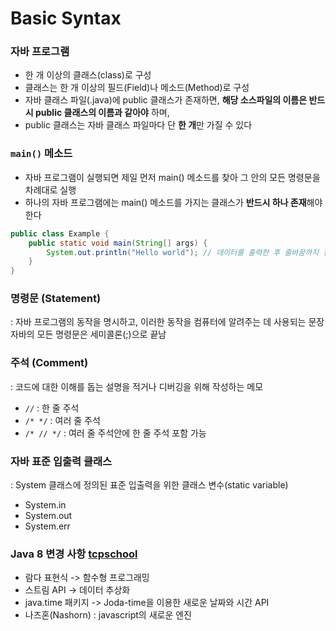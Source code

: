 # Basic Syntax

### 자바 프로그램
- 한 개 이상의 클래스(class)로 구성
- 클래스는 한 개 이상의 필드(Field)나 메소드(Method)로 구성
- 자바 클래스 파일(.java)에 public 클래스가 존재하면, **해당 소스파일의 이름은 반드시 public 클래스의 이름과 같아야** 하며,
- public 클래스는 자바 클래스 파일마다 단 **한 개**만 가질 수 있다

###  `main()` 메소드
- 자바 프로그램이 실행되면 제일 먼저 main() 메소드를 찾아 그 안의 모든 명령문을 차례대로 실행
- 하나의 자바 프로그램에는 main() 메소드를 가지는 클래스가 **반드시 하나 존재**해야 한다
``` java
public class Example {
	public static void main(String[] args) {
        System.out.println("Hello world"); // 데이터를 출력한 후 줄바꿈까지 진행
    }
}
```

### 명령문 (Statement)
: 자바 프로그램의 동작을 명시하고, 이러한 동작을 컴퓨터에 알려주는 데 사용되는 문장
<br> 자바의 모든 명령문은 세미콜론(;)으로 끝남

### 주석 (Comment)
: 코드에 대한 이해를 돕는 설명을 적거나 디버깅을 위해 작성하는 메모

- `//` : 한 줄 주석
- `/* */` : 여러 줄 주석
- `/* // */` : 여러 줄 주석안에 한 줄 주석 포함 가능

### 자바 표준 입출력 클래스
: System 클래스에 정의된 표준 입출력을 위한 클래스 변수(static variable)

- System.in
- System.out
- System.err

### Java 8 변경 사항 [tcpschool](https://www.tcpschool.com/java/java_intro_java8)
- 람다 표현식 -> 함수형 프로그래밍
- 스트림 API -> 데이터 추상화
- java.time 패키지 -> Joda-time을 이용한 새로운 날짜와 시간 API
- 나즈혼(Nashorn) : javascript의 새로운 엔진 